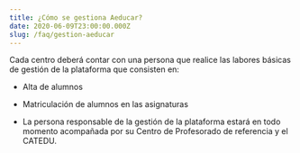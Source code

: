```yaml
---
title: ¿Cómo se gestiona Aeducar?
date: 2020-06-09T23:00:00.000Z
slug: /faq/gestion-aeducar
---
```


Cada centro deberá contar con una persona que realice las labores básicas de gestión de la plataforma que consisten en:
- Alta de alumnos
- Matriculación de alumnos en las asignaturas

- La persona responsable de la gestión de la plataforma estará en todo momento acompañada por su Centro de Profesorado de referencia y el CATEDU. 